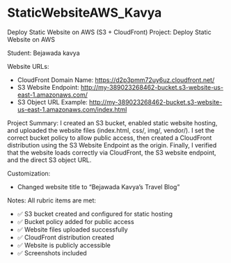 # StaticWebsiteAWS_Kavya
Deploy Static Website on AWS (S3 + CloudFront)
Project: Deploy Static Website on AWS

Student: Bejawada kavya

Website URLs:
- CloudFront Domain Name: https://d2p3pmm72uy6uz.cloudfront.net/
- S3 Website Endpoint: http://my-389023268462-bucket.s3-website-us-east-1.amazonaws.com/
- S3 Object URL Example: http://my-389023268462-bucket.s3-website-us-east-1.amazonaws.com/index.html

Project Summary:
I created an S3 bucket, enabled static website hosting, and uploaded the website files (index.html, css/, img/, vendor/). 
I set the correct bucket policy to allow public access, then created a CloudFront distribution using the S3 Website Endpoint as the origin. 
Finally, I verified that the website loads correctly via CloudFront, the S3 website endpoint, and the direct S3 object URL.

Customization:
- Changed website title to “Bejawada Kavya’s Travel Blog”


Notes:
All rubric items are met:
- ✅ S3 bucket created and configured for static hosting
- ✅ Bucket policy added for public access
- ✅ Website files uploaded successfully
- ✅ CloudFront distribution created
- ✅ Website is publicly accessible
- ✅ Screenshots included
